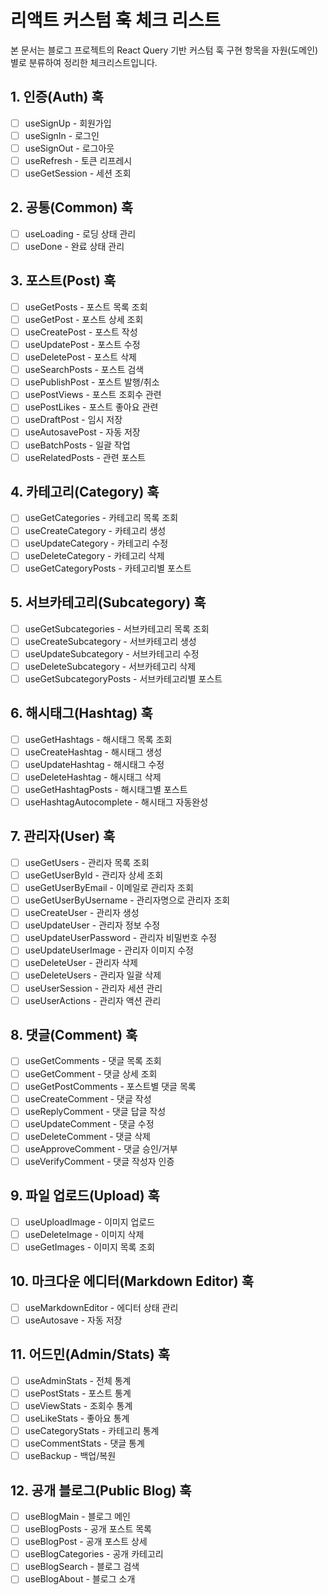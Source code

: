 # 리액트 커스텀 훅 체크 리스트

본 문서는 블로그 프로젝트의 React Query 기반 커스텀 훅 구현 항목을 자원(도메인)별로 분류하여 정리한 체크리스트입니다.

## 1. 인증(Auth) 훅

- [ ] useSignUp - 회원가입
- [ ] useSignIn - 로그인
- [ ] useSignOut - 로그아웃
- [ ] useRefresh - 토큰 리프레시
- [ ] useGetSession - 세션 조회

## 2. 공통(Common) 훅

- [ ] useLoading - 로딩 상태 관리
- [ ] useDone - 완료 상태 관리

## 3. 포스트(Post) 훅

- [ ] useGetPosts - 포스트 목록 조회
- [ ] useGetPost - 포스트 상세 조회
- [ ] useCreatePost - 포스트 작성
- [ ] useUpdatePost - 포스트 수정
- [ ] useDeletePost - 포스트 삭제
- [ ] useSearchPosts - 포스트 검색
- [ ] usePublishPost - 포스트 발행/취소
- [ ] usePostViews - 포스트 조회수 관련
- [ ] usePostLikes - 포스트 좋아요 관련
- [ ] useDraftPost - 임시 저장
- [ ] useAutosavePost - 자동 저장
- [ ] useBatchPosts - 일괄 작업
- [ ] useRelatedPosts - 관련 포스트

## 4. 카테고리(Category) 훅

- [ ] useGetCategories - 카테고리 목록 조회
- [ ] useCreateCategory - 카테고리 생성
- [ ] useUpdateCategory - 카테고리 수정
- [ ] useDeleteCategory - 카테고리 삭제
- [ ] useGetCategoryPosts - 카테고리별 포스트

## 5. 서브카테고리(Subcategory) 훅

- [ ] useGetSubcategories - 서브카테고리 목록 조회
- [ ] useCreateSubcategory - 서브카테고리 생성
- [ ] useUpdateSubcategory - 서브카테고리 수정
- [ ] useDeleteSubcategory - 서브카테고리 삭제
- [ ] useGetSubcategoryPosts - 서브카테고리별 포스트

## 6. 해시태그(Hashtag) 훅

- [ ] useGetHashtags - 해시태그 목록 조회
- [ ] useCreateHashtag - 해시태그 생성
- [ ] useUpdateHashtag - 해시태그 수정
- [ ] useDeleteHashtag - 해시태그 삭제
- [ ] useGetHashtagPosts - 해시태그별 포스트
- [ ] useHashtagAutocomplete - 해시태그 자동완성

## 7. 관리자(User) 훅

- [ ] useGetUsers - 관리자 목록 조회
- [ ] useGetUserById - 관리자 상세 조회
- [ ] useGetUserByEmail - 이메일로 관리자 조회
- [ ] useGetUserByUsername - 관리자명으로 관리자 조회
- [ ] useCreateUser - 관리자 생성
- [ ] useUpdateUser - 관리자 정보 수정
- [ ] useUpdateUserPassword - 관리자 비밀번호 수정
- [ ] useUpdateUserImage - 관리자 이미지 수정
- [ ] useDeleteUser - 관리자 삭제
- [ ] useDeleteUsers - 관리자 일괄 삭제
- [ ] useUserSession - 관리자 세션 관리
- [ ] useUserActions - 관리자 액션 관리

## 8. 댓글(Comment) 훅

- [ ] useGetComments - 댓글 목록 조회
- [ ] useGetComment - 댓글 상세 조회
- [ ] useGetPostComments - 포스트별 댓글 목록
- [ ] useCreateComment - 댓글 작성
- [ ] useReplyComment - 댓글 답글 작성
- [ ] useUpdateComment - 댓글 수정
- [ ] useDeleteComment - 댓글 삭제
- [ ] useApproveComment - 댓글 승인/거부
- [ ] useVerifyComment - 댓글 작성자 인증

## 9. 파일 업로드(Upload) 훅

- [ ] useUploadImage - 이미지 업로드
- [ ] useDeleteImage - 이미지 삭제
- [ ] useGetImages - 이미지 목록 조회

## 10. 마크다운 에디터(Markdown Editor) 훅

- [ ] useMarkdownEditor - 에디터 상태 관리
- [ ] useAutosave - 자동 저장

## 11. 어드민(Admin/Stats) 훅

- [ ] useAdminStats - 전체 통계
- [ ] usePostStats - 포스트 통계
- [ ] useViewStats - 조회수 통계
- [ ] useLikeStats - 좋아요 통계
- [ ] useCategoryStats - 카테고리 통계
- [ ] useCommentStats - 댓글 통계
- [ ] useBackup - 백업/복원

## 12. 공개 블로그(Public Blog) 훅

- [ ] useBlogMain - 블로그 메인
- [ ] useBlogPosts - 공개 포스트 목록
- [ ] useBlogPost - 공개 포스트 상세
- [ ] useBlogCategories - 공개 카테고리
- [ ] useBlogSearch - 블로그 검색
- [ ] useBlogAbout - 블로그 소개

